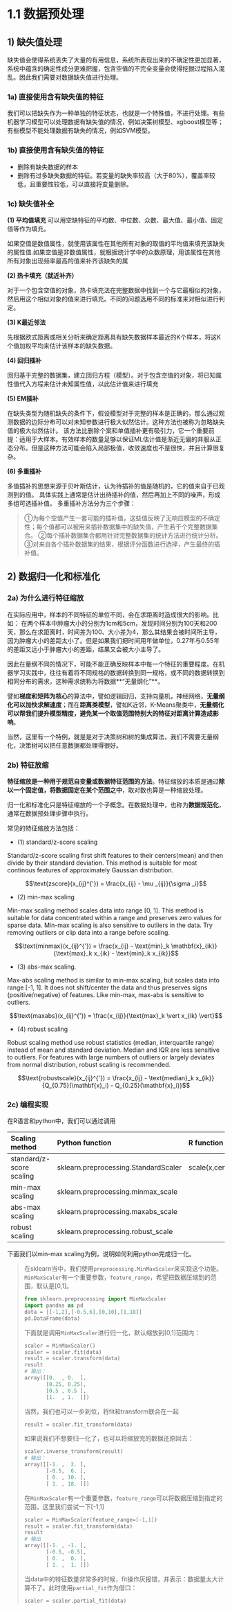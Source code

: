 # 1.1 数据预处理

## 1\) 缺失值处理

缺失值会使得系统丢失了大量的有用信息，系统所表现出来的不确定性更加显著，系统中蕴含的确定性成分更难把握，包含空值的不完全变量会使得挖掘过程陷入混乱。因此我们需要对数据缺失值进行处理。

### 1a) 直接使用含有缺失值的特征

我们可以把缺失作为一种单独的特征状态，也就是一个特殊值，不进行处理。有些机器学习模型可以处理数据有缺失值的情况，例如决策树模型、xgboost模型等；有些模型不能处理数据有缺失的情况，例如SVM模型。


### 1b) 直接使用含有缺失值的特征

* 删除有缺失数据的样本
* 删除有过多缺失数据的特征。若变量的缺失率较高（大于80%），覆盖率较低，且重要性较低，可以直接将变量删除。

### 1c) 缺失值补全

**(1) 平均值填充**
可以用空缺特征的平均数、中位数、众数、最大值、最小值、固定值等作为填充。

如果空值是数值属性，就使用该属性在其他所有对象的取值的平均值来填充该缺失的属性值.如果空值是非数值属性，就根据统计学中的众数原理，用该属性在其他所有对象出现频率最高的值来补齐该缺失的属

**(2) 热卡填充（就近补齐）**

对于一个包含空值的对象，热卡填充法在完整数据中找到一个与它最相似的对象，然后用这个相似对象的值来进行填充。不同的问题选用不同的标准来对相似进行判定。

**(3) K最近邻法**

先根据欧式距离或相关分析来确定距离具有缺失数据样本最近的K个样本，将这K个值加权平均来估计该样本的缺失数据。

**(4) 回归插补**

回归基于完整的数据集，建立回归方程（模型）。对于包含空值的对象，将已知属性值代入方程来估计未知属性值，以此估计值来进行填充

**(5) EM插补**

在缺失类型为随机缺失的条件下，假设模型对于完整的样本是正确的，那么通过观测数据的边际分布可以对未知参数进行极大似然估计。这种方法也被称为忽略缺失值的极大似然估计。
该方法比删除个案和单值插补更有吸引力，它一个重要前提：适用于大样本。有效样本的数量足够以保证ML估计值是渐近无偏的并服从正态分布。但是这种方法可能会陷入局部极值，收敛速度也不是很快，并且计算很复杂。

**(6) 多重插补**

多值插补的思想来源于贝叶斯估计，认为待插补的值是随机的，它的值来自于已观测到的值。
具体实践上通常是估计出待插补的值，然后再加上不同的噪声，形成多组可选插补值。
多重插补方法分为三个步骤：
> ①为每个空值产生一套可能的插补值，这些值反映了无响应模型的不确定性；每个值都可以被用来插补数据集中的缺失值，产生若干个完整数据集合。
> ②每个插补数据集合都用针对完整数据集的统计方法进行统计分析。
> ③对来自各个插补数据集的结果，根据评分函数进行选择，产生最终的插补值。


## 2\) 数据归一化和标准化
### 2a) 为什么进行特征缩放

在实际应用中，样本的不同特征的单位不同，会在求距离时造成很大的影响。比如： 在两个样本中肿瘤大小的分别为1cm和5cm，发现时间分别为100天和200天，那么在求距离时，时间差为100、大小差为4，那么其结果会被时间所主导，因为肿瘤大小的差距太小了。但是如果我们把时间用年做单位，0.27年与0.55年的差距又远小于肿瘤大小的差距，结果又会被大小主导了。

因此在量纲不同的情况下，可能不能正确反映样本中每一个特征的重要程度。在机器学习实践中，往往有着将不同规格的数据转换到同一规格，或不同的数据转换到相同分布的需求，这种需求统称为将数据**“无量纲化”**。

譬如**梯度和矩阵为核心**的算法中，譬如逻辑回归，支持向量机，神经网络，**无量纲化可以加快求解速度**；而在**距离类模型**，譬如K近邻，K-Means聚类中，**无量纲化可以帮我们提升模型精度，避免某一个取值范围特别大的特征对距离计算造成影响**。

当然，这里有一个特例，就是是对于决策树和树的集成算法，我们不需要无量纲化，决策树可以把任意数据都处理得很好。

### 2b) 特征放缩

**特征缩放是一种用于规范自变量或数据特征范围的方法**。特征缩放的本质是通过**除以一个固定值，将数据固定在某个范围之中**，取对数也算是一种缩放处理。

归一化和标准化只是特征缩放的一个子概念。在数据处理中，也称为**数据规范化**，通常在数据预处理步骤中执行。


常见的特征缩放方法包括：

* (1) standard/z-score scaling

Standard/z-score scaling first shift features to their centers\(mean\) and then divide by their standard deviation. This method is suitable for most continous features of approximately Gaussian distribution.

$$\text{zscore}(x_{ij}^{'}) = \frac{x_{ij} - \mu _{ij}}{\sigma _i}$$

* (2) min-max scaling

Min-max scaling method scales data into range \[0, 1\]. This method is suitable for data concentrated within a range and preserves zero values for sparse data. Min-max scaling is also sensitive to outliers in the data. Try removing outliers or clip data into a range before scaling.

$$\text{minmax}(x_{ij}^{'}) = \frac{x_{ij} - \text{min}_k \mathbf{x}_{ik}} {\text{max}_k x_{ik} - \text{min}_k x_{ik}}$$

* (3) abs-max scaling.

Max-abs scaling method is similar to min-max scaling, but scales data into range \[-1, 1\]. It does not shift/center the data and thus preserves signs \(positive/negative\) of features. Like min-max, max-abs is sensitive to outliers.

$$\text{maxabs}(x_{ij}^{'}) = \frac{x_{ij}}{\text{max}_k \vert x_{ik} \vert}$$

* (4) robust scaling

Robust scaling method use robust statistics \(median, interquartile range\) instead of mean and standard deviation. Median and IQR are less sensitive to outliers. For features with large numbers of outliers or largely deviates from normal distribution, robust scaling is recommended.

$$\text{robustscale}(x_{ij}^{'}) = \frac{x_{ij} - \text{median}_k x_{ik}} {Q_{0.75}(\mathbf{x}_i) - Q_{0.25}(\mathbf{x}_i)}$$


### 2c) 编程实现

在R语言和python中，我们可以通过调用


| Scaling method | Python function | R function |
| :--- | :--- | :--- |
| standard/z-score scaling |  sklearn.preprocessing.StandardScaler | scale(x,center=T,scale=T) |
| min-max scaling |sklearn.preprocessing.minmax_scale  | |
| abs-max scaling | sklearn.preprocessing.maxabs_scale  | |
| robust scaling |  sklearn.preprocessing.robust_scale  | |


下面我们以min-max scaling为例，说明如何利用python完成归一化。
> 在sklearn当中，我们使用`preprocessing.MinMaxScaler`来实现这个功能。`MinMaxScaler`有一个重要参数，`feature_range`，希望把数据压缩到的范围，默认是[0,1]。
> ```python
> from sklearn.preprocessing import MinMaxScaler
> import pandas as pd
> data = [[-1,2],[-0.5,6],[0,10],[1,18]]
> pd.DataFrame(data)
> ```
> 下面就是调用`MinMaxScaler`进行归一化，默认缩放到[0,1]范围内：
> ```python
> scaler = MinMaxScaler() 
> scaler = scaler.fit(data) 
> result = scaler.transform(data)
> result
> # 输出：
> array([[0.  , 0.  ],
>        [0.25, 0.25],
>        [0.5 , 0.5 ],
>        [1.  , 1.  ]])
> ```
> 当然，我们也可以一步到位，将fit和transform联合在一起
> ```python
> result = scaler.fit_transform(data)
> ```
> 如果说我们不想要归一化了，也可以将缩放完的数据还原回去：
> ```python
> scaler.inverse_transform(result)
> # 输出：
> array([[-1. ,  2. ],
>        [-0.5,  6. ],
>        [ 0. , 10. ],
>        [ 1. , 18. ]])
> ```
> 在`MinMaxScaler`有一个重要参数，`feature_range`可以将数据压缩到指定的范围，这里我们尝试一下[-1,1]
> ```python
> scaler = MinMaxScaler(feature_range=[-1,1])
> result = scaler.fit_transform(data)
> result
> # 输出
> array([[-1. , -1. ],
>        [-0.5, -0.5],
>        [ 0. ,  0. ],
>        [ 1. ,  1. ]])
> ```
> 当data中的特征数量非常多的时候，fit操作灰报错，并表示：数据量太大计算不了。此时使用`partial_fit`作为借口：
> ```python
> scaler = scaler.partial_fit(data)
> ```
